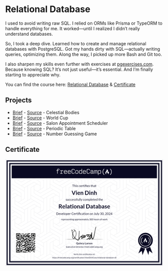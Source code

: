 # Relational Database

I used to avoid writing raw SQL. I relied on ORMs like Prisma or TypeORM to handle everything for me. It worked—until I realized I didn’t really understand databases.

So, I took a deep dive. Learned how to create and manage relational databases with PostgreSQL. Got my hands dirty with SQL—actually writing queries, optimizing them. Along the way, I picked up more Bash and Git too.

I also sharpen my skills even further with exercises at [pgexercises.com](../database-postgresql-exercises/). Because knowing SQL? It’s not just useful—it’s essential. And I’m finally starting to appreciate why.

You can find the course here: [Relational Database](https://www.freecodecamp.org/learn/relational-database/) & [Certificate](https://www.freecodecamp.org/certification/VienDinhCom/relational-database-v8)

## Projects

- [Brief](https://www.freecodecamp.org/learn/relational-database/build-a-celestial-bodies-database-project/build-a-celestial-bodies-database) - [Source](projects/celestial-bodies/) - Celestial Bodies
- [Brief](https://www.freecodecamp.org/learn/relational-database/build-a-world-cup-database-project/build-a-world-cup-database) - [Source](projects/world-cup/) - World Cup
- [Brief](https://www.freecodecamp.org/learn/relational-database/build-a-salon-appointment-scheduler-project/build-a-salon-appointment-scheduler) - [Source](projects/salon-appointment-scheduler/) - Salon Appointment Scheduler
- [Brief](https://www.freecodecamp.org/learn/relational-database/build-a-periodic-table-database-project/build-a-periodic-table-database) - [Source](projects/periodic-table/) - Periodic Table
- [Brief](https://www.freecodecamp.org/learn/relational-database/build-a-number-guessing-game-project/build-a-number-guessing-game) - [Source](projects/number-guessing-game/) - Number Guessing Game

## Certificate

<a href="https://www.freecodecamp.org/certification/VienDinhCom/relational-database-v8">
  <img src="certificate.png" alt="Relational Database Certificate" title="Click here to verify it on freeCodeCamp">
</a>
